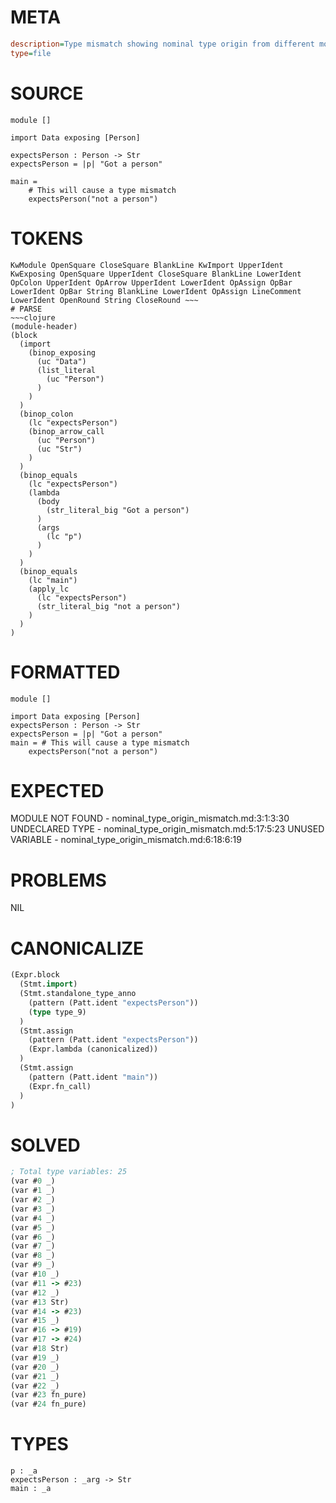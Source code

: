 # META
~~~ini
description=Type mismatch showing nominal type origin from different module
type=file
~~~
# SOURCE
~~~roc
module []

import Data exposing [Person]

expectsPerson : Person -> Str
expectsPerson = |p| "Got a person"

main =
    # This will cause a type mismatch
    expectsPerson("not a person")
~~~
# TOKENS
~~~text
KwModule OpenSquare CloseSquare BlankLine KwImport UpperIdent KwExposing OpenSquare UpperIdent CloseSquare BlankLine LowerIdent OpColon UpperIdent OpArrow UpperIdent LowerIdent OpAssign OpBar LowerIdent OpBar String BlankLine LowerIdent OpAssign LineComment LowerIdent OpenRound String CloseRound ~~~
# PARSE
~~~clojure
(module-header)
(block
  (import
    (binop_exposing
      (uc "Data")
      (list_literal
        (uc "Person")
      )
    )
  )
  (binop_colon
    (lc "expectsPerson")
    (binop_arrow_call
      (uc "Person")
      (uc "Str")
    )
  )
  (binop_equals
    (lc "expectsPerson")
    (lambda
      (body
        (str_literal_big "Got a person")
      )
      (args
        (lc "p")
      )
    )
  )
  (binop_equals
    (lc "main")
    (apply_lc
      (lc "expectsPerson")
      (str_literal_big "not a person")
    )
  )
)
~~~
# FORMATTED
~~~roc
module []

import Data exposing [Person]
expectsPerson : Person -> Str
expectsPerson = |p| "Got a person"
main = # This will cause a type mismatch
	expectsPerson("not a person")
~~~
# EXPECTED
MODULE NOT FOUND - nominal_type_origin_mismatch.md:3:1:3:30
UNDECLARED TYPE - nominal_type_origin_mismatch.md:5:17:5:23
UNUSED VARIABLE - nominal_type_origin_mismatch.md:6:18:6:19
# PROBLEMS
NIL
# CANONICALIZE
~~~clojure
(Expr.block
  (Stmt.import)
  (Stmt.standalone_type_anno
    (pattern (Patt.ident "expectsPerson"))
    (type type_9)
  )
  (Stmt.assign
    (pattern (Patt.ident "expectsPerson"))
    (Expr.lambda (canonicalized))
  )
  (Stmt.assign
    (pattern (Patt.ident "main"))
    (Expr.fn_call)
  )
)
~~~
# SOLVED
~~~clojure
; Total type variables: 25
(var #0 _)
(var #1 _)
(var #2 _)
(var #3 _)
(var #4 _)
(var #5 _)
(var #6 _)
(var #7 _)
(var #8 _)
(var #9 _)
(var #10 _)
(var #11 -> #23)
(var #12 _)
(var #13 Str)
(var #14 -> #23)
(var #15 _)
(var #16 -> #19)
(var #17 -> #24)
(var #18 Str)
(var #19 _)
(var #20 _)
(var #21 _)
(var #22 _)
(var #23 fn_pure)
(var #24 fn_pure)
~~~
# TYPES
~~~roc
p : _a
expectsPerson : _arg -> Str
main : _a
~~~
